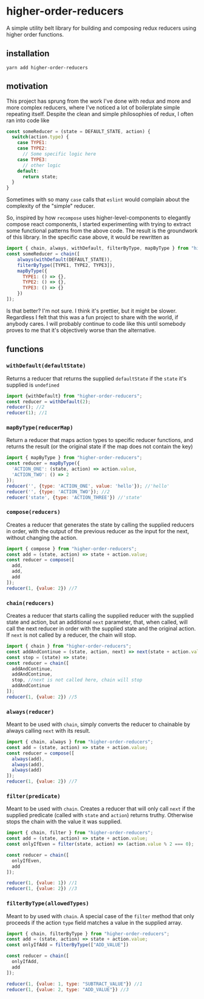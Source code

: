 # higher-order-reducers

A simple utility belt library for building and composing redux reducers using higher order functions.

## installation

`yarn add higher-order-reducers`

## motivation

This project has sprung from the work I've done with redux and more and more complex reducers, where
I've noticed a lot of boilerplate simple repeating itself. Despite the clean and simple philosophies
of redux, I often ran into code like

```js
const someReducer = (state = DEFAULT_STATE, action) {
  switch(action.type) {
    case TYPE1:
    case TYPE2:
      // Some specific logic here
    case TYPE3:
      // other logic
    default:
      return state;
  }
}
```
Sometimes with so many `case` calls that `eslint` would complain about the complexity of the "simple"
reducer.

So, inspired by how `recompose` uses higher-level-components to elegantly compose react components,
I started experimenting with trying to extract some functional patterns from the above code. The result
is the groundwork of this library. In the specific case above, it would be rewritten as

```js
import { chain, always, withDefault, filterByType, mapByType } from "higher-order-reducers";
const someReducer = chain([
    always(withDefault(DEFAULT_STATE)),
    filterByType([TYPE1, TYPE2, TYPE3]),
    mapByType({
      TYPE1: () => {},
      TYPE2: () => {},
      TYPE3: () => {}
    })
]);
```

Is that better? I'm not sure. I think it's prettier, but it might be slower. Regardless I felt that
this was a fun project to share with the world, if anybody cares. I will probably continue to code
like this until somebody proves to me that it's objectively worse than the alternative.

## functions

### `withDefault(defaultState)`
Returns a reducer that returns the supplied `defaultState` if the `state` it's supplied is `undefined`

```js
import {withDefault} from "higher-order-reducers";
const reducer = withDefault(2);
reducer(); //2
reducer(1); //1
```

### `mapByType(reducerMap)`
Return a reducer that maps action types to specific reducer functions, and returns the result
(or the original state if the map does not contain the key)

```js
import { mapByType } from "higher-order-reducers";
const reducer = mapByType({
  'ACTION_ONE': (state, action) => action.value,
  'ACTION_TWO': () => 2
});
reducer('', {type: 'ACTION_ONE', value: 'hello'}); //'hello'
reducer('', {type: 'ACTION_TWO'}); //2
reducer('state', {type: 'ACTION_THREE'}) //'state'
```

### `compose(reducers)`
Creates a reducer that generates the state by calling the supplied reducers in order, with the output of the previous reducer as the input for the next, without changing the action.

```js
import { compose } from "higher-order-reducers";
const add = (state, action) => state + action.value;
const reducer = compose([
  add,
  add,
  add
]);
reducer(1, {value: 2}) //7
```

### `chain(reducers)`
Creates a reducer that starts calling the supplied reducer with the supplied state and action, but an additional `next` parameter, that, when called, will call the next reducer in order with the supplied state and the original action. If `next` is not called by a reducer, the chain will stop.

```js
import { chain } from "higher-order-reducers";
const addAndContinue = (state, action, next) => next(state + action.value);
const stop = (state) => state;
const reducer = chain([
  addAndContinue,
  addAndContinue,
  stop, //next is not called here, chain will stop
  addAndContinue
]);
reducer(1, {value: 2}) //5
```

### `always(reducer)`
Meant to be used with `chain`, simply converts the reducer to chainable by always calling `next` with its result.

```js
import { chain, always } from "higher-order-reducers";
const add = (state, action) => state + action.value;
const reducer = compose([
  always(add),
  always(add),
  always(add)
]);
reducer(1, {value: 2}) //7
```

### `filter(predicate)`
Meant to be used with `chain`. Creates a reducer that will only call `next` if the supplied predicate (called with `state` and `action`) returns truthy. Otherwise stops the chain with the value it was supplied.

```js
import { chain, filter } from "higher-order-reducers";
const add = (state, action) => state + action.value;
const onlyIfEven = filter(state, action) => (action.value % 2 === 0);

const reducer = chain([
  onlyIfEven,
  add
]);

reducer(1, {value: 1}) //1
reducer(1, {value: 2}) //3
```

### `filterByType(allowedTypes)`
Meant to by used with `chain`. A special case of the `filter` method that only proceeds if the action `type` field matches a value in the supplied array.

```js
import { chain, filterByType } from "higher-order-reducers";
const add = (state, action) => state + action.value;
const onlyIfAdd = filterByType(["ADD_VALUE"])

const reducer = chain([
  onlyIfAdd,
  add
]);

reducer(1, {value: 1, type: "SUBTRACT_VALUE"}) //1
reducer(1, {value: 2, type: "ADD_VALUE"}) //3
